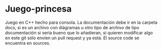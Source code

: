 # Juego-princesa
Juego en C++ hecho para consola. La documentación debe ir en la carpeta docs, si es un archivo con diágramas u otro tipo de archivo de tipo documentación si sería bueno que lo añadieran, si quieren modificar algo en este git sólo envíen un pull request y ya está. El source code se encuentra en sources.
